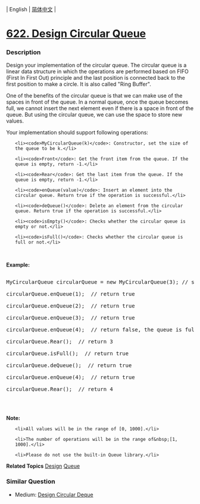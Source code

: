 | English | [简体中文](README.md) |

# [622. Design Circular Queue](https://leetcode-cn.com/problems/design-circular-queue)
 ### Description
<p>Design your implementation of the circular queue. The circular queue is a linear data structure in which the operations are performed based on FIFO (First In First Out) principle and the last position is connected back to the first position to make a circle. It is also called &quot;Ring Buffer&quot;.</p>

<p>One of the benefits of the circular queue is that we can make use of the spaces in front of the queue. In a normal queue, once the queue becomes full, we cannot insert the next element even if there is a space in front of the queue. But using the circular queue, we can use the space to store new values.</p>

<p>Your implementation should support following operations:</p>

<ul>
	<li><code>MyCircularQueue(k)</code>: Constructor, set the size of the queue to be k.</li>
	<li><code>Front</code>: Get the front item from the queue. If the queue is empty, return -1.</li>
	<li><code>Rear</code>: Get the last item from the queue. If the queue is empty, return -1.</li>
	<li><code>enQueue(value)</code>: Insert an element into the circular queue. Return true if the operation is successful.</li>
	<li><code>deQueue()</code>: Delete an element from the circular queue. Return true if the operation is successful.</li>
	<li><code>isEmpty()</code>: Checks whether the circular queue is empty or not.</li>
	<li><code>isFull()</code>: Checks whether the circular queue is full or not.</li>
</ul>

<p>&nbsp;</p>

<p><strong>Example:</strong></p>

<pre>
MyCircularQueue circularQueue = new MyCircularQueue(3); // set the size to be 3
circularQueue.enQueue(1); &nbsp;// return true
circularQueue.enQueue(2); &nbsp;// return true
circularQueue.enQueue(3); &nbsp;// return true
circularQueue.enQueue(4); &nbsp;// return false, the queue is full
circularQueue.Rear(); &nbsp;// return 3
circularQueue.isFull(); &nbsp;// return true
circularQueue.deQueue(); &nbsp;// return true
circularQueue.enQueue(4); &nbsp;// return true
circularQueue.Rear(); &nbsp;// return 4
</pre>
&nbsp;

<p><strong>Note:</strong></p>

<ul>
	<li>All values will be in the range of [0, 1000].</li>
	<li>The number of operations will be in the range of&nbsp;[1, 1000].</li>
	<li>Please do not use the built-in Queue library.</li>
</ul>

**Related Topics**  [Design](https://leetcode-cn.com/tag/design) [Queue](https://leetcode-cn.com/tag/queue) 

### Similar Question
 - Medium:	[Design Circular Deque](https://leetcode-cn.com/problems/design-circular-deque) 
